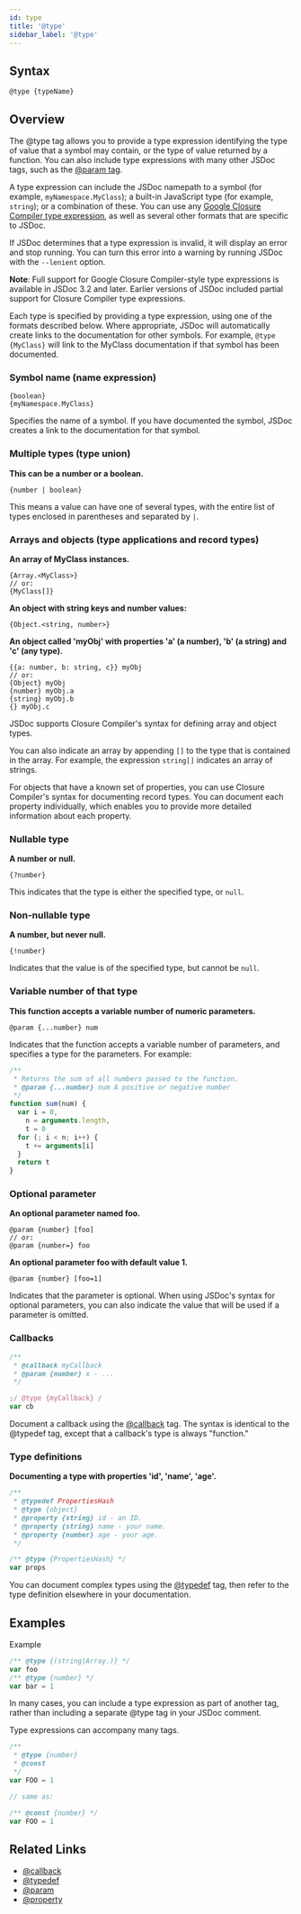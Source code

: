 ```yaml
---
id: type
title: '@type'
sidebar_label: '@type'
---
```


## Syntax

`@type {typeName}`

## Overview

The @type tag allows you to provide a type expression identifying the type of value that a symbol may contain, or the type of value returned by a function. You can also include type expressions with many other JSDoc tags, such as the [@param tag](./param.md).

A type expression can include the JSDoc namepath to a symbol (for example, `myNamespace.MyClass`); a built-in JavaScript type (for example, `string`); or a combination of these. You can use any [Google Closure Compiler type expression](https://github.com/google/closure-compiler/wiki/Annotating-JavaScript-for-the-Closure-Compiler#type-expressions), as well as several other formats that are specific to JSDoc.

If JSDoc determines that a type expression is invalid, it will display an error and stop running. You can turn this error into a warning by running JSDoc with the `--lenient` option.

**Note**: Full support for Google Closure Compiler-style type expressions is available in JSDoc 3.2 and later. Earlier versions of JSDoc included partial support for Closure Compiler type expressions.

Each type is specified by providing a type expression, using one of the formats described below. Where appropriate, JSDoc will automatically create links to the documentation for other symbols. For example, `@type {MyClass}` will link to the MyClass documentation if that symbol has been documented.

<!-- | Type name | Syntax example | Description |
| --------- | -------------- | ----------- | -->

### Symbol name (name expression)

```
{boolean}
{myNamespace.MyClass}
```

Specifies the name of a symbol. If you have documented the symbol, JSDoc creates a link to the documentation for that symbol.

### Multiple types (type union)

**This can be a number or a boolean.**

```
{number | boolean}
```

This means a value can have one of several types, with the entire list of types enclosed in parentheses and separated by `|`.

### Arrays and objects (type applications and record types)

**An array of MyClass instances.**

```
{Array.<MyClass>}
// or:
{MyClass[]}
```

**An object with string keys and number values:**

```
{Object.<string, number>}
```

**An object called 'myObj' with properties 'a' (a number), 'b' (a string) and 'c' (any type).**

```
{{a: number, b: string, c}} myObj
// or:
{Object} myObj
{number} myObj.a
{string} myObj.b
{} myObj.c
```

JSDoc supports Closure Compiler's syntax for defining array and object types.

You can also indicate an array by appending `[]` to the type that is contained in the array. For example, the expression `string[]` indicates an array of strings.

For objects that have a known set of properties, you can use Closure Compiler's syntax for documenting record types. You can document each property individually, which enables you to provide more detailed information about each property.

### Nullable type

**A number or null.**

```
{?number}
```

This indicates that the type is either the specified type, or `null`.

### Non-nullable type

**A number, but never null.**

```
{!number}
```

Indicates that the value is of the specified type, but cannot be `null`.

### Variable number of that type

**This function accepts a variable number of numeric parameters.**

```
@param {...number} num
```

Indicates that the function accepts a variable number of parameters, and specifies a type for the parameters. For example:

```js
/**
 * Returns the sum of all numbers passed to the function.
 * @param {...number} num A positive or negative number
 */
function sum(num) {
  var i = 0,
    n = arguments.length,
    t = 0
  for (; i < n; i++) {
    t += arguments[i]
  }
  return t
}
```

### Optional parameter

**An optional parameter named foo.**

```
@param {number} [foo]
// or:
@param {number=} foo
```

**An optional parameter foo with default value 1.**

```
@param {number} [foo=1]
```

Indicates that the parameter is optional. When using JSDoc's syntax for optional parameters, you can also indicate the value that will be used if a parameter is omitted.

### Callbacks

```js
/**
 * @callback myCallback
 * @param {number} x - ...
 */

;/ @type {myCallback} /
var cb
```

Document a callback using the [@callback](./callback.md) tag. The syntax is identical to the @typedef tag, except that a callback's type is always "function."

### Type definitions

**Documenting a type with properties 'id', 'name', 'age'.**

```js
/**
 * @typedef PropertiesHash
 * @type {object}
 * @property {string} id - an ID.
 * @property {string} name - your name.
 * @property {number} age - your age.
 */

/** @type {PropertiesHash} */
var props
```

You can document complex types using the [@typedef](./typedef.md) tag, then refer to the type definition elsewhere in your documentation.

## Examples

Example

```js
/** @type {(string|Array.)} */
var foo
/** @type {number} */
var bar = 1
```

In many cases, you can include a type expression as part of another tag, rather than including a separate @type tag in your JSDoc comment.

Type expressions can accompany many tags.

```js
/**
 * @type {number}
 * @const
 */
var FOO = 1

// same as:

/** @const {number} */
var FOO = 1
```

## Related Links

- [@callback](./callback.md)
- [@typedef](./typedef.md)
- [@param](./param.md)
- [@property](./property.md)
